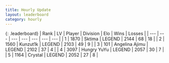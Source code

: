 ```yaml
---
title: Hourly Update
layout: leaderboard
category: hourly
---
```


{: .leaderboard}
| Rank | LV | Player | Division | Elo | Wins | Losses |
| --- | --- | --- | --- | --- | --- | --- |
| <span data-change="0">1</span> | 1870 | <span title="ID: 353063">Sktima</span> | LEGEND | <span data-change="0">2144</span> | <span data-change="0">68</span> | <span data-change="0">18</span> |
| <span data-change="0">2</span> | 1560 | <span title="ID: 392407">Kunzut1k</span> | LEGEND | <span data-change="0">2103</span> | <span data-change="0">49</span> | <span data-change="0">9</span> |
| <span data-change="0">3</span> | 101 | <span title="ID: 669171">Angelina Ajimu</span> | LEGEND | <span data-change="0">2102</span> | <span data-change="0">37</span> | <span data-change="0">4</span> |
| <span data-change="0">4</span> | 3097 | <span title="ID: 164871">Hungry YuYu</span> | LEGEND | <span data-change="0">2057</span> | <span data-change="0">30</span> | <span data-change="0">7</span> |
| <span data-change="0">5</span> | 1164 | <span title="ID: 163201">Crystal</span> | LEGEND | <span data-change="0">2052</span> | <span data-change="0">27</span> | <span data-change="0">8</span> |